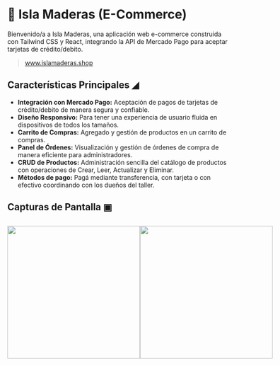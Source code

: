 # 🌲 Isla Maderas (E-Commerce)

Bienvenido/a a Isla Maderas, una aplicación web e-commerce construida con Tailwind CSS y React, integrando la API de Mercado Pago para aceptar tarjetas de crédito/debito.

> www.islamaderas.shop

## Características Principales ◢

- **Integración con Mercado Pago:** Aceptación de pagos de tarjetas de crédito/debito de manera segura y confiable.
- **Diseño Responsivo:** Para tener una experiencia de usuario fluida en dispositivos de todos los tamaños.
- **Carrito de Compras:** Agregado y gestión de productos en un carrito de compras.
- **Panel de Órdenes:** Visualización y gestión de órdenes de compra de manera eficiente para administradores.
- **CRUD de Productos:** Administración sencilla del catálogo de productos con operaciones de Crear, Leer, Actualizar y Eliminar.
- **Métodos de pago:** Pagá mediante transferencia, con tarjeta o con efectivo coordinando con los dueños del taller.

## Capturas de Pantalla ▣

##
<div style="display: flex;">
  <img width=300 src="https://i.imgur.com/5dauMEi.png">
  <img width=300 src="https://i.imgur.com/tPplgVy.png">
</div>
